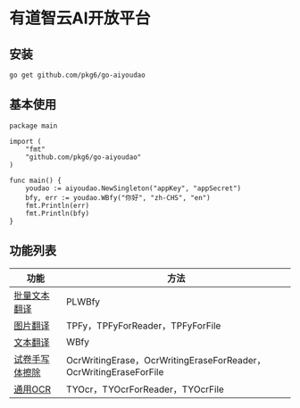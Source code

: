 # 有道智云AI开放平台
## 安装

~~~
go get github.com/pkg6/go-aiyoudao
~~~

## 基本使用

~~~
package main

import (
	"fmt"
	"github.com/pkg6/go-aiyoudao"
)

func main() {
	youdao := aiyoudao.NewSingleton("appKey", "appSecret")
	bfy, err := youdao.WBfy("你好", "zh-CHS", "en")
	fmt.Println(err)
	fmt.Println(bfy)
}
~~~

## 功能列表

| 功能                                                         | 方法                                                         |
| ------------------------------------------------------------ | ------------------------------------------------------------ |
| [批量文本翻译](https://ai.youdao.com/DOCSIRMA/html/trans/api/plwbfy/index.html) | PLWBfy                                                       |
| [图片翻译](https://ai.youdao.com/DOCSIRMA/html/trans/api/tpfy/index.html) | TPFy，TPFyForReader，TPFyForFile                             |
| [文本翻译](https://ai.youdao.com/DOCSIRMA/html/trans/api/wbfy/index.html) | WBfy                                                         |
| [试卷手写体擦除](https://ai.youdao.com/DOCSIRMA/html/learn/api/sjsxtcc/index.html) | OcrWritingErase，OcrWritingEraseForReader，OcrWritingEraseForFile |
| [通用OCR](https://ai.youdao.com/DOCSIRMA/html/ocr/api/tyocr/index.html) | TYOcr，TYOcrForReader，TYOcrFile                             |

